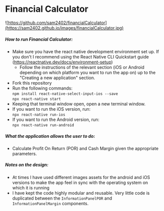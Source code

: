 # Financial Calculator

![https://github.com/sam2402/financialCalculator](https://sam2402.github.io/images/financialCalculator.jpg)

##### How to run Financial Calculator:
- Make sure you have the react native development environment set up. If you don't I recommend using the React Native CLI Quickstart guide (https://reactnative.dev/docs/environment-setup)
	- Follow the instructions of the relevant section (iOS or Android depending on which platform you want to run the app on) up to the "Creating a new application" section.
- Fork this repository
- Run the following commands:  
`npm install react-native-select-input-ios --save`  
`npx react-native start`  
- Keeping that terminal window open, open a new terminal window.  
- If you want to run the iOS version, run:   
`npx react-native run-ios`  
- If you want to run the Android version, run:  
`npx react-native run-android`  

##### What the application allows the user to do:
- Calculate Profit On Return (POR) and Cash Margin given the appropriate parameters.

##### Notes on the design:
- At times I have used different images assets for the android and iOS versions to make the app feel in sync with the operating system on which it is running
- I have kept the code highly modular and reusable. Very little code is duplicated between the `InformationPanelPOR` and `InformationPanelMargin` components.
    

